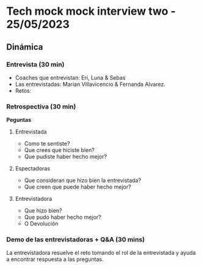 # Tech mock mock interview two - 25/05/2023

## Dinámica

### Entrevista (30 min)

* Coaches que entrevistan: Eri, Luna & Sebas
* Las entrevistadas: Marian Villavicencio & Fernanda Alvarez.
* Retos:

### Retrospectiva (30 min)

__Peguntas__

1. Entrevistada

   - Como te sentiste?
   - Que crees que hiciste bien?
   - Que pudiste haber hecho mejor?

2. Espectadoras

   - Que consideran que hizo bien la entrevistada?
   - Que creen que puede haber hecho mejor?

3. Entrevistadora

   - Que hizo bien?
   - Que pudo haber hecho mejor?
   - O Devolución

### Demo de las entrevistadoras + Q&A  (30 mins)

La entrevistadora resuelve el reto tomando el rol de la entrevistada y ayuda a
encontrar respuesta a las preguntas.

